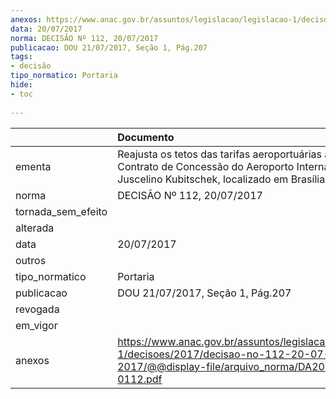 ```yaml
---
anexos: https://www.anac.gov.br/assuntos/legislacao/legislacao-1/decisoes/2017/decisao-no-112-20-07-2017/@@display-file/arquivo_norma/DA2017-0112.pdf
data: 20/07/2017
norma: DECISÃO Nº 112, 20/07/2017
publicacao: DOU 21/07/2017, Seção 1, Pág.207
tags:
- decisão
tipo_normatico: Portaria
hide: 
- toc 
 
---
```


|                    | Documento                                                                                                                                                      |
|:-------------------|:---------------------------------------------------------------------------------------------------------------------------------------------------------------|
| ementa             | Reajusta os tetos das tarifas aeroportuárias aplicáveis ao Contrato de Concessão do Aeroporto Internacional Juscelino Kubitschek, localizado em Brasília (DF). |
| norma              | DECISÃO Nº 112, 20/07/2017                                                                                                                                     |
| tornada_sem_efeito |                                                                                                                                                                |
| alterada           |                                                                                                                                                                |
| data               | 20/07/2017                                                                                                                                                     |
| outros             |                                                                                                                                                                |
| tipo_normatico     | Portaria                                                                                                                                                       |
| publicacao         | DOU 21/07/2017, Seção 1, Pág.207                                                                                                                               |
| revogada           |                                                                                                                                                                |
| em_vigor           |                                                                                                                                                                |
| anexos             | https://www.anac.gov.br/assuntos/legislacao/legislacao-1/decisoes/2017/decisao-no-112-20-07-2017/@@display-file/arquivo_norma/DA2017-0112.pdf                  |